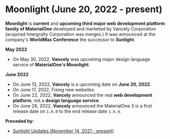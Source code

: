 # Moonlight (June 20, 2022 - present)

**Moonlight** is **current** and **upcoming third major web development platform family of MaterialOne** developed and marketed by Vancely Corporation (acquired Intergralty Corporation was merges.) It was announced at the company's **WorldMax Conference** the successor to **Sunlight**.

**May 2022**

* On May 30, 2022, **Vancely** was upcoming major design language service of **MaterialOne's Moonlight**.

**June 2022**
* On June 13, 2022, **Vancely** is a upcoming date on **June 20, 2022**.
* On June 17, 2022, Fixing new websites.
* On June 22, 2022, **Vancely** announced the real **web development platform**, not a **design language service**.
* On June 26, 2022, **Vancely** announced the MaterialOne 3 is a first release date on `1.6.0` to the end release date `1.6.4`.

**Preceded by:**
* [Sunlight Updates (November 14, 2021 - present)](https://github.com/Intergralty/MaterialOne/blob/main/.github/Documentations/Wiki/Sunlight.md)
